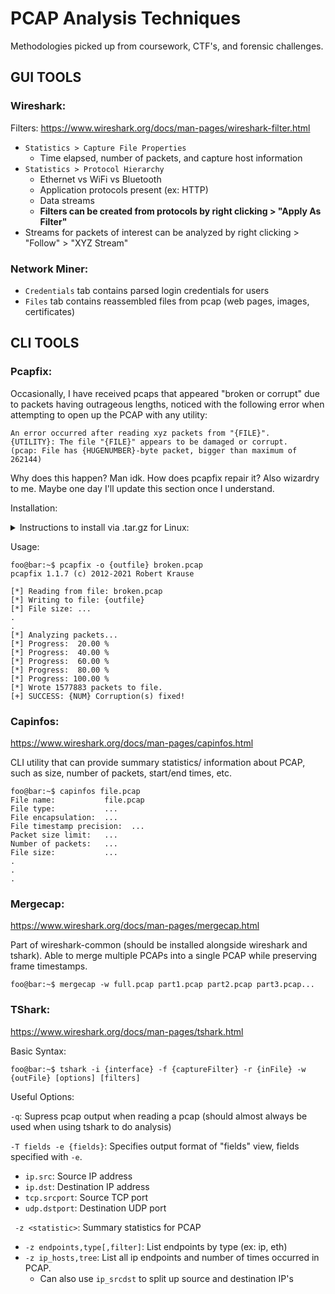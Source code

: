 # PCAP Analysis Techniques
Methodologies picked up from coursework, CTF's, and forensic challenges.
## **GUI TOOLS**
### Wireshark:

Filters: https://www.wireshark.org/docs/man-pages/wireshark-filter.html

- `Statistics > Capture File Properties`
  - Time elapsed, number of packets, and capture host information
- `Statistics > Protocol Hierarchy`
  - Ethernet vs WiFi vs Bluetooth
  - Application protocols present (ex: HTTP)
  - Data streams
  - **Filters can be created from protocols by right clicking > "Apply As Filter"**
-  Streams for packets of interest can be analyzed by right clicking > "Follow" > "XYZ Stream"


### Network Miner:
- `Credentials` tab contains parsed login credentials for users
- `Files` tab contains reassembled files from pcap (web pages, images, certificates)

## **CLI TOOLS**

### Pcapfix:
Occasionally, I have received pcaps that appeared "broken or corrupt" due to packets having outrageous lengths, noticed with the following error when attempting to open up the PCAP with any utility:

```
An error occurred after reading xyz packets from "{FILE}".
{UTILITY}: The file "{FILE}" appears to be damaged or corrupt.
(pcap: File has {HUGENUMBER}-byte packet, bigger than maximum of 262144)
```

Why does this happen? Man idk. How does pcapfix repair it? Also wizardry to me. Maybe one day I'll update this section once I understand.

Installation:
<details>
  <summary>Instructions to install via .tar.gz for Linux:</summary>
  
1. Download from https://f00l.de/pcapfix/
  
2. Unzip the .tar.gz
```console
foo@bar:~$ tar -xzvf pcapfix-1.1.7.tar.gz
pcapfix-1.1.7/
pcapfix-1.1.7/pcapfix.h
pcapfix-1.1.7/Makefile
.
.
.
```
  
3. Compile & install the binary
  
```console
foo@bar:~$ make
cc   -D_FORTIFY_SOURCE=2 -O2 -fstack-protector --param=ssp-buffer-size=4 -Wall -Wextra -std=gnu99 -pedantic -Wformat -Werror=format-security -g -c pcap.c -o pcap.o
cc   -D_FORTIFY_SOURCE=2 -O2 -fstack-protector --param=ssp-buffer-size=4 -Wall -Wextra -std=gnu99 -pedantic -Wformat -Werror=format-security -g -c pcap_kuznet.c -o pcap_kuznet.o
cc   -D_FORTIFY_SOURCE=2 -O2 -fstack-protector --param=ssp-buffer-size=4 -Wall -Wextra -std=gnu99 -pedantic -Wformat -Werror=format-security -g -c pcapng.c -o pcapng.occ   -D_FORTIFY_SOURCE=2 -O2 -fstack-protector --param=ssp-buffer-size=4 -Wall -Wextra -std=gnu99 -pedantic -Wformat -Werror=format-security -g -Wl,-z,relro pcapfix.c pcap.o pcap_kuznet.o pcapng.o -o pcapfix
foo@bar:~$ sudo make install
[sudo] password for foo:
install -pDm755 pcapfix /usr/bin/pcapfix
install -pDm644 pcapfix.1 /usr/share/man/man1/pcapfix.1
```
  
</details>

Usage:
```console
foo@bar:~$ pcapfix -o {outfile} broken.pcap
pcapfix 1.1.7 (c) 2012-2021 Robert Krause

[*] Reading from file: broken.pcap
[*] Writing to file: {outfile}
[*] File size: ...
.
.
[*] Analyzing packets...
[*] Progress:  20.00 %
[*] Progress:  40.00 %
[*] Progress:  60.00 %
[*] Progress:  80.00 %
[*] Progress: 100.00 %
[*] Wrote 1577883 packets to file.
[+] SUCCESS: {NUM} Corruption(s) fixed!
```


### Capinfos:
https://www.wireshark.org/docs/man-pages/capinfos.html

CLI utility that can provide summary statistics/ information about PCAP, such as size, number of packets, start/end times, etc.

```console
foo@bar:~$ capinfos file.pcap
File name:           file.pcap
File type:           ...
File encapsulation:  ...
File timestamp precision:  ...
Packet size limit:   ...
Number of packets:   ...
File size:           ...
.
.
.
```

### Mergecap:
https://www.wireshark.org/docs/man-pages/mergecap.html

Part of wireshark-common (should be installed alongside wireshark and tshark). Able to merge multiple PCAPs into a single PCAP while preserving frame timestamps. 

```console
foo@bar:~$ mergecap -w full.pcap part1.pcap part2.pcap part3.pcap...
```

### TShark:
https://www.wireshark.org/docs/man-pages/tshark.html

Basic Syntax:
```console
foo@bar:~$ tshark -i {interface} -f {captureFilter} -r {inFile} -w {outFile} [options] [filters]
```

Useful Options:

`-q`: Supress pcap output when reading a pcap (should almost always be used when using tshark to do analysis)

`-T fields -e {fields}`: Specifies output format of "fields" view, fields specified with `-e`.
  - `ip.src`: Source IP address
  - `ip.dst`: Destination IP address
  - `tcp.srcport`: Source TCP port
  - `udp.dstport`: Destination UDP port

` -z <statistic>`: Summary statistics for PCAP
  - `-z endpoints,type[,filter]`: List endpoints by type (ex: ip, eth)
  - `-z ip_hosts,tree`: List all ip endpoints and number of times occurred in PCAP.
    - Can also use `ip_srcdst` to split up source and destination IP's


